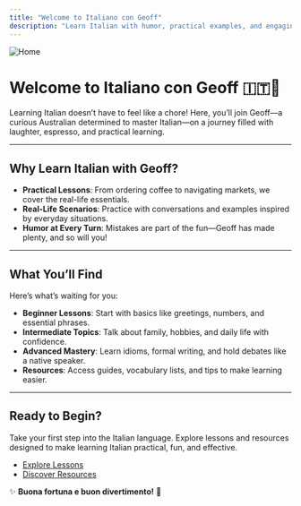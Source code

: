 ```yaml
---
title: "Welcome to Italiano con Geoff"
description: "Learn Italian with humor, practical examples, and engaging lessons. Join Geoff on a fun language-learning adventure!"
---
```


![Home](/images/home.webp)

# Welcome to **Italiano con Geoff** 🇮🇹🌟  

Learning Italian doesn’t have to feel like a chore! Here, you’ll join Geoff—a curious Australian determined to master Italian—on a journey filled with laughter, espresso, and practical learning.  

---

## Why Learn Italian with Geoff?

- **Practical Lessons**: From ordering coffee to navigating markets, we cover the real-life essentials.  
- **Real-Life Scenarios**: Practice with conversations and examples inspired by everyday situations.  
- **Humor at Every Turn**: Mistakes are part of the fun—Geoff has made plenty, and so will you!  

---

## What You’ll Find  

Here’s what’s waiting for you:  

- **Beginner Lessons**: Start with basics like greetings, numbers, and essential phrases.  
- **Intermediate Topics**: Talk about family, hobbies, and daily life with confidence.  
- **Advanced Mastery**: Learn idioms, formal writing, and hold debates like a native speaker.  
- **Resources**: Access guides, vocabulary lists, and tips to make learning easier.  

---

## Ready to Begin?  

Take your first step into the Italian language. Explore lessons and resources designed to make learning Italian practical, fun, and effective.  

- [Explore Lessons](./docs/lessons/)  
- [Discover Resources](./docs/resources/)  

✨ **Buona fortuna e buon divertimento!** 🎉  
